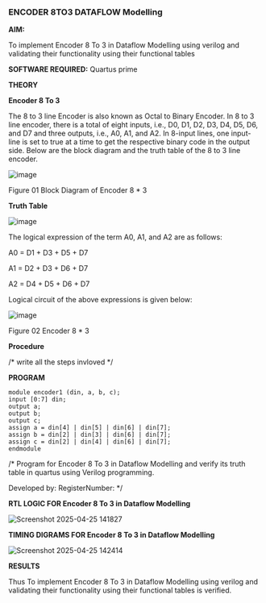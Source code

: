 ### ENCODER 8TO3 DATAFLOW Modelling

**AIM:**

To implement  Encoder 8 To 3 in Dataflow Modelling using verilog and validating their functionality using their functional tables

**SOFTWARE REQUIRED:** Quartus prime

**THEORY**

**Encoder 8 To 3**

The 8 to 3 line Encoder is also known as Octal to Binary Encoder. In 8 to 3 line encoder, there is a total of eight inputs, i.e., D0, D1, D2, D3, D4, D5, D6, and D7 and three outputs, i.e., A0, A1, and A2. In 8-input lines, one input-line is set to true at a time to get the respective binary code in the output side. Below are the block diagram and the truth table of the 8 to 3 line encoder.

![image](https://github.com/naavaneetha/ENCODER8TO3DATAFLOW/assets/154305477/0bc242c1-eb9e-4c47-afe5-30428470efc3)

Figure 01  Block Diagram of Encoder 8 * 3

**Truth Table**

![image](https://github.com/naavaneetha/ENCODER8TO3DATAFLOW/assets/154305477/35496b14-ae6e-4cd1-9abd-d6736b576575)

The logical expression of the term A0, A1, and A2 are as follows:

A0 = D1 + D3 + D5 + D7

A1 = D2 + D3 + D6 + D7

A2 = D4 + D5 + D6 + D7

Logical circuit of the above expressions is given below:

![image](https://github.com/naavaneetha/ENCODER8TO3DATAFLOW/assets/154305477/95acaee6-c873-4c75-89eb-ef09fb158053)

Figure 02  Encoder 8 * 3

**Procedure**

/* write all the steps invloved */

**PROGRAM**
```
module encoder1 (din, a, b, c);
input [0:7] din;
output a;
output b;
output c;
assign a = din[4] | din[5] | din[6] | din[7];
assign b = din[2] | din[3] | din[6] | din[7];
assign c = din[2] | din[4] | din[6] | din[7];
endmodule
```

/* Program for Encoder 8 To 3 in Dataflow Modelling and verify its truth table in quartus using Verilog programming. 

Developed by: RegisterNumber:
*/

**RTL LOGIC FOR Encoder 8 To 3 in Dataflow Modelling**

![Screenshot 2025-04-25 141827](https://github.com/user-attachments/assets/d165915e-c219-432c-9e89-66ad760ccf68)


**TIMING DIGRAMS FOR Encoder 8 To 3 in Dataflow Modelling**

![Screenshot 2025-04-25 142414](https://github.com/user-attachments/assets/8d836df8-cd76-41d6-a844-541ac248e012)

**RESULTS**

Thus To implement Encoder 8 To 3 in Dataflow Modelling using verilog and validating their functionality using their functional tables is verified.



